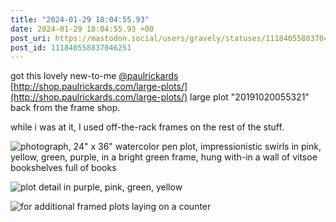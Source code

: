 ```yaml
---
title: "2024-01-29 18:04:55.93"
date: 2024-01-29 18:04:55.93 +00
post_uri: https://mastodon.social/users/gravely/statuses/111840558837046251
post_id: 111840558837046251
---
```

got this lovely new-to-me [@paulrickards](https://mastodon.social/@paulrickards) [http://shop.paulrickards.com/large-plots/](http://shop.paulrickards.com/large-plots/) large plot "20191020055321" back from the frame shop.

while i was at it, I used off-the-rack frames on the rest of the stuff.


![photograph, 24" x 36" watercolor pen plot, impressionistic swirls in pink, yellow, green, purple, in a bright green frame, hung with-in a wall of vitsoe bookshelves full of books](/images/111840549926906918.jpeg)

![plot detail in purple, pink, green, yellow](/images/111840558117327834.jpeg)

![for additional framed plots laying on a counter](/images/111840558521886394.jpeg)

